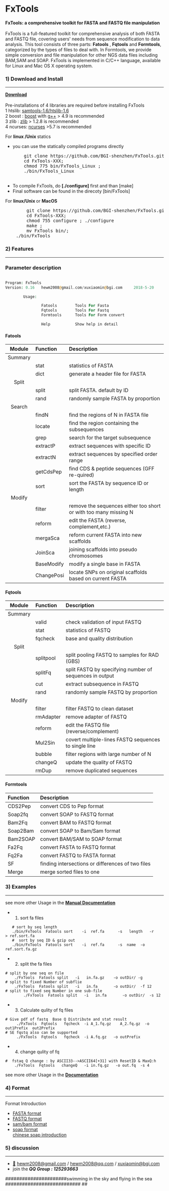 
# FxTools
<b>FxTools: a comprehensive toolkit for FASTA and FASTQ file manipulation</b>
 </br></br> FxTools is a full-featured toolkit for comprehensive analysis of both FASTA and FASTQ file, covering users' needs from sequence modification to data analysis. This tool consists of three parts: **Fatools** , **Fqtools** and **Formtools**, categorized by the types of files to deal with. In Formtools, we provide simple conversion and file manipulation for other NGS data files including BAM,SAM and SOAP.
FxTools is implemented in C/C++ language, available for Linux and Mac OS X operating system. 
###  1) Download and Install
------------
  <b> [Download](https://github.com/BGI-shenzhen/FxTools/archive/v0.17.tar.gz) </b>
  </br> </br> Pre-installations of 4 libraries are required before installing FxTools
  </br> 1 htslib: [samtools-1.6/htslib-1.6](https://sourceforge.net/projects/samtools/files/samtools)
  </br> 2 boost : [boost](http://www.boost.org/) with [g++](https://gcc.gnu.org/) > 4.9 is recommended
  </br> 3 zlib  : [zlib](https://zlib.net/) > 1.2.8 is recommended
  </br> 4 ncurses: [ncurses](https://www.gnu.org/software/ncurses/)  >5.7 is recommended

 For <b>linux /Unix </b>  statics 
- you can use the statically compiled programs directly 
     
 <pre>
       git clone https://github.com/BGI-shenzhen/FxTools.git
       cd FxTools-XXX;  
       chmod 775 bin/FxTools_Linux ; 
       ./bin/FxTools_Linux

</pre>

- To compile FxTools, do <b>[./configure]</b> first and than [make]
- Final software can be found in the direcoty [bin/FxTools]

 For <b>linux/Unix </b> or <b>MacOS</b>
<pre>
        git clone https://github.com/BGI-shenzhen/FxTools.git
        cd FxTools-XXX;
        chmod 755 configure ; ./configure
        make ;
        mv FxTools bin/;
	./bin/FxTools
</pre>


### 2) Features 
------------

### Parameter description</b>
```php

Program: FxTools
Version: 0.16   hewm2008@gmail.com/xuxiaomin@bgi.com     2018-5-20

        Usage:

                Fatools        Tools For Fasta
                Fqtools        Tools For Fastq
                Formtools      Tools For Form convert

                Help           Show help in detail

```

#### Fatools

|Module |    Function   |       Description                                                |
|:-----:|:--------------|:-----------------------------------------------------------------|
|Summary|               |                                                                  |
|       |stat           |statistics of FASTA                                               |
|       |dict           |generate a header file for FASTA                                  |
| Split |               |                                                                  |
|       |split          |split FASTA. default by ID                                        |
|       |rand           |randomly sample FASTA by proportion                               |
| Search|               |                                                                  |
|       |findN          |find the regions of N in FASTA file                               |
|       |locate         |find the region containing the subsequences                       |
|       |grep           |search for the target subsequence                                 |
|       |extractP       |extract sequences with specific ID                                |
|       |extractN       |extract sequences by specified order range                        |
|       |getCdsPep      |find CDS & peptide sequences (GFF re-quired)                      |
|       |sort           |sort the FASTA by sequence ID or length                           |
|Modify |                                                                                  |
|       |filter         |remove the sequences either too short or with too many missing N  |
|       |reform         |edit the FASTA (reverse, complement,etc.)                         |
|       |mergaSca       |reform current FASTA into new scaffolds                           |
|       |JoinSca        |joining scaffolds into pseudo chromosomes                         |
|       |BaseModify     |modify a single base in FASTA                                     |
|       |ChangePosi     |locate SNPs on original scaffolds based on current FASTA          |

#### Fqtools

|Module |    Function   |       Description                                                |
|:-----:|:--------------|:-----------------------------------------------------------------|
|Summary|               |                                                                  |
|       |valid          |check validation of input FASTQ                                   |
|       |stat           |statistics of FASTQ                                               |
|       |fqcheck        |base and quality distribution                                     |
| Split |               |                                                                  |
|       |splitpool      |split pooling FASTQ to samples for RAD (GBS)                      |
|       |splitFq        |split FASTQ by specifying number of sequences in output           |
|       |cut            |extract subsequence in FASTQ                                      |
|       |rand           |randomly sample FASTQ by proportion                               |
| Modify|               |                                                                  |
|       |filter         |filter FASTQ to clean dataset                                     |
|       |rmAdapter      |remove adapter of FASTQ                                           |
|       |reform         |edit the FASTQ file (reverse/complement)                          |
|       |Mul2Sin        |covert multiple-lines FASTQ sequences to single line              |
|       |bubble         |filter regions with large number of N                             |
|       |changeQ        |update the quality of FASTQ                                       |
|       |rmDup          |remove duplicated sequences                                       |


#### Formtools

|      Function                                                 |                      Description                  |
|:--------------------------------------------------------------|:--------------------------------------------------|
|                   CDS2Pep                                     |      convert CDS to Pep format                    |
|                   Soap2fq                                     |      convert SOAP to FASTQ format                 |
|                   Bam2Fq                                      |      convert BAM to FASTQ format                  |
|                   Soap2Bam                                    |      convert SOAP to Bam/Sam format               |
|                   Bam2SOAP                                    |      convert BAM/SAM to SOAP format               |
|                   Fa2Fq                                       |      convert FASTA to FASTQ format                |
|                   Fq2Fa                                       |      convert FASTQ to FASTA format                |
|                   SF                                          | finding intersections or differences of two files |
|                   Merge                                       |        merge sorted files to one                  |

### 3) Examples
------------

see more other Usage in the <b>[Manual Documentation](https://github.com/BGI-shenzhen/FxTools/blob/master/Manual.pdf)</b>

* 1) sort fa files
```
   # sort by seq length
   ./bin/FxTools  Fatools sort    -i  ref.fa      -s   length   -r    > ref.sort.fa
   #  sort by seq ID & gzip out 
   ./bin/FxTools  Fatools sort    -i  ref.fa      -s  name  -o  ref.sort.fa.gz
```

* 2) split the fa files
```
# split by one seq on file 
	./FxTools  Fatools split   -i   in.fa.gz    -o outDir/ -g
# split to fixed Number of subflie 
	./FxTools  Fatools split   -i   in.fa       -o outDir/  -f 12 
# split to fixed seq Number in one sub-file 
        ./FxTools  Fatools split   -i   in.fa       -o outDir/  -s 12 
```

* 3) Calculate qulity of fq files
```
# Give pdf of fastq  Base Q Distribute and stat result
	 ./FxTools  Fqtools   fqcheck  -i A_1.fq.gz    A_2.fq.gz  -o out1Prefix  out2Prefix 
# SE fqstq also can be supported 
	 ./FxTools  Fqtools   fqcheck  -i A.fq.gz   -o outPrefix 
```

* 4) change qulity of fq 
```
#  fstaq Q change : by ASCII33-->ASCII64[+31] with ResetID & MaxQ:h
	./FxTools  Fqtools   changeQ   -i in.fq.gz   -o out.fq  -s 4 
```

see more other Usage in the <b>[Documentation](https://github.com/BGI-shenzhen/FxTools/blob/master/Manual.pdf)</b>

### 4) Format
------------
Format Introduction
* [FASTA format](https://en.wikipedia.org/wiki/FASTA_format)
* [FASTQ format](https://en.wikipedia.org/wiki/FASTQ_format)
* [sam/bam format](https://samtools.github.io/hts-specs/SAMv1.pdf)
* [soap format](http://soap.genomics.org.cn/soapaligner.html)   
     [chinese soap introduction](http://blog.sina.com.cn/s/blog_70b2b6020101b609.html)


### 5) discussion
------------
- [:email:](https://github.com/BGI-shenzhen/FxTools) hewm2008@gmail.com / hewm2008@qq.com / xuxiaomin@bgi.com
- join the<b><i> QQ Group : 125293663</b></i>


######################swimming in the sky and flying in the sea ########################### ##


